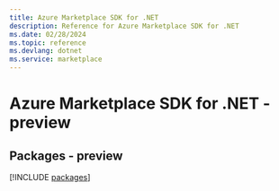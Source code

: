 ```yaml
---
title: Azure Marketplace SDK for .NET
description: Reference for Azure Marketplace SDK for .NET
ms.date: 02/28/2024
ms.topic: reference
ms.devlang: dotnet
ms.service: marketplace
---
```

# Azure Marketplace SDK for .NET - preview
## Packages - preview
[!INCLUDE [packages](marketplace-index.md)]